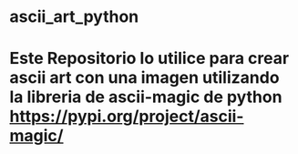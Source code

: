 # ascii_art_python

# Este Repositorio lo utilice para crear ascii art con una imagen utilizando la libreria de ascii-magic de python https://pypi.org/project/ascii-magic/
